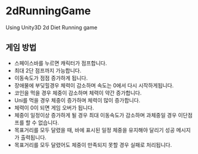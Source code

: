# 2dRunningGame
Using Unity3D 2d Diet Running game

## 게임 방법
 - 스페이스바를 누르면 캐릭터가 점프합니다.
 - 최대 2단 점프까지 가능합니다.
 - 이동속도가 점점 증가하게 됩니다.
 - 장애물에 부딪힐경우 체력이 감소하며 속도는 0에서 다시 시작하게됩니다.
 - 코인을 먹을 경우 체중이 감소하며 체력이 약간 증가합니다.
 - Uni를 먹을 경우 체중이 증가하며 체력이 많이 증가합니다.
 - 체력이 0이 되면 게임 오버가 됩니다.
 - 체중이 일정이상 증가하게 될 경우 최대 이동속도가 감소하며 과체중일 경우 이단점프를 할 수 없습니다.
 - 목표거리를 모두 달렸을 때, 바에 표시된 일정 체중을 유지해야 달리기 성공 메시지가 출력됩니다.
 - 목표거리를 모두 달렸어도 체중이 만족되지 못할 경우 실패로 처리됩니다.
